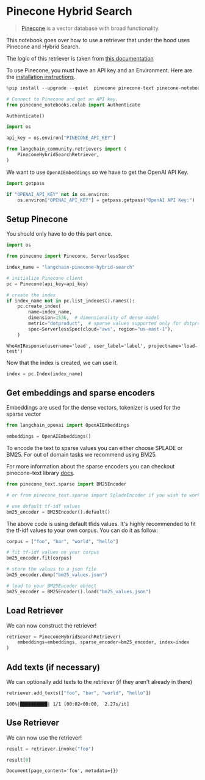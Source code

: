 # Pinecone Hybrid Search

>[Pinecone](https://docs.pinecone.io/docs/overview) is a vector database with broad functionality.

This notebook goes over how to use a retriever that under the hood uses Pinecone and Hybrid Search.

The logic of this retriever is taken from [this documentation](https://docs.pinecone.io/docs/hybrid-search)

To use Pinecone, you must have an API key and an Environment. 
Here are the [installation instructions](https://docs.pinecone.io/docs/quickstart).


```python
%pip install --upgrade --quiet  pinecone pinecone-text pinecone-notebooks
```


```python
# Connect to Pinecone and get an API key.
from pinecone_notebooks.colab import Authenticate

Authenticate()

import os

api_key = os.environ["PINECONE_API_KEY"]
```


```python
from langchain_community.retrievers import (
    PineconeHybridSearchRetriever,
)
```

We want to use `OpenAIEmbeddings` so we have to get the OpenAI API Key.


```python
import getpass

if "OPENAI_API_KEY" not in os.environ:
    os.environ["OPENAI_API_KEY"] = getpass.getpass("OpenAI API Key:")
```

## Setup Pinecone

You should only have to do this part once.


```python
import os

from pinecone import Pinecone, ServerlessSpec

index_name = "langchain-pinecone-hybrid-search"

# initialize Pinecone client
pc = Pinecone(api_key=api_key)

# create the index
if index_name not in pc.list_indexes().names():
    pc.create_index(
        name=index_name,
        dimension=1536,  # dimensionality of dense model
        metric="dotproduct",  # sparse values supported only for dotproduct
        spec=ServerlessSpec(cloud="aws", region="us-east-1"),
    )
```



```output
WhoAmIResponse(username='load', user_label='label', projectname='load-test')
```


Now that the index is created, we can use it.


```python
index = pc.Index(index_name)
```

## Get embeddings and sparse encoders

Embeddings are used for the dense vectors, tokenizer is used for the sparse vector


```python
from langchain_openai import OpenAIEmbeddings

embeddings = OpenAIEmbeddings()
```

To encode the text to sparse values you can either choose SPLADE or BM25. For out of domain tasks we recommend using BM25.

For more information about the sparse encoders you can checkout pinecone-text library [docs](https://pinecone-io.github.io/pinecone-text/pinecone_text.html).


```python
from pinecone_text.sparse import BM25Encoder

# or from pinecone_text.sparse import SpladeEncoder if you wish to work with SPLADE

# use default tf-idf values
bm25_encoder = BM25Encoder().default()
```

The above code is using default tfids values. It's highly recommended to fit the tf-idf values to your own corpus. You can do it as follow:

```python
corpus = ["foo", "bar", "world", "hello"]

# fit tf-idf values on your corpus
bm25_encoder.fit(corpus)

# store the values to a json file
bm25_encoder.dump("bm25_values.json")

# load to your BM25Encoder object
bm25_encoder = BM25Encoder().load("bm25_values.json")
```

## Load Retriever

We can now construct the retriever!


```python
retriever = PineconeHybridSearchRetriever(
    embeddings=embeddings, sparse_encoder=bm25_encoder, index=index
)
```

## Add texts (if necessary)

We can optionally add texts to the retriever (if they aren't already in there)


```python
retriever.add_texts(["foo", "bar", "world", "hello"])
```
```output
100%|██████████| 1/1 [00:02<00:00,  2.27s/it]
```
## Use Retriever

We can now use the retriever!


```python
result = retriever.invoke("foo")
```


```python
result[0]
```



```output
Document(page_content='foo', metadata={})
```
